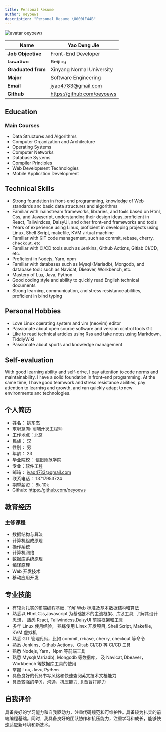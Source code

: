 ```yaml
---
title: Personal Resume
author: oeyoews
description: "Personal Resume \U0001F44B"
---
```

<!-- online -->
<div class="print:hidden prose prose-indigo">

<div class="hidden md:flex justify-center items-center">
<img class="rounded-full" src="https://gravatar.com/avatar/148e1716a35094238339c4337f725e08.png" alt="avatar oeyoews"/>
</div>

<div class="flex justify-center items-center">

| **Name**           | Yao Dong Jie               |
| ------------------ | -------------------------- |
| **Job Objective**  | Front-End Developer        |
| **Location**       | Beijing                    |
| **Graduated from** | Xinyang Normal University  |
| **Major**          | Software Engineering       |
| **Email**          | jyao4783@gmail.com         |
| **Github**         | https://github.com/oeyoews |

</div>

## Education

### Main Courses

<div class="md:columns-2 columns-1">

- Data Structures and Algorithms
- Computer Organization and Architecture
- Operating Systems
- Computer Networks
- Database Systems
- Compiler Principles
- Web Development Technologies
- Mobile Application Development

</div>

## Technical Skills

- Strong foundation in front-end programming, knowledge of Web standards and basic data structures and algorithms
- Familiar with mainstream frameworks, libraries, and tools based on Html, Css, and Javascript, understanding their design ideas, proficient in React, Tailwindcss, DaisyUI, and other front-end frameworks and tools
- Years of experience using Linux, proficient in developing projects using Linux, Shell Script, makefile, KVM virtual machine
- Familiar with GIT code management, such as commit, rebase, cherry, checkout, etc.
- Familiar with CI/CD tools such as Jenkins, Github Actions, Gitlab CI/CD, etc.
- Proficient in Nodejs, Yarn, npm
- Familiar with databases such as Mysql (Mariadb), Mongodb, and database tools such as Navicat, Dbeaver, Workbench, etc.
- Mastery of Lua, Java, Python
- Good coding style and ability to quickly read English technical documents
- Strong learning, communication, and stress resistance abilities, proficient in blind typing

## Personal Hobbies

- Love Linux operating system and vim (neovim) editor
- Passionate about open source software and version control tools Git
- Like to read technical articles using Rss and take notes using Markdown, TiddlyWiki
- Passionate about sports and knowledge management

## Self-evaluation

<div class="indent-4">
With good learning ability and self-drive, I pay attention to code norms and maintainability. I have a solid foundation in front-end programming. At the same time, I have good teamwork and stress resistance abilities, pay attention to learning and growth, and can quickly adapt to new environments and technologies.
</div>

</div>

<!-- hidden -->
<!-- cn -->
<div class="hidden print:block prose prose-indigo">

## 个人简历

<div class="md:columns-2 columns-1">

- 姓名： 姚东杰
- 求职意向: 前端开发工程师
- 工作地点：北京
- 民族： 汉
- 性别： 男
- 年龄： 23
- 毕业院校： 信阳师范学院
- 专业：软件工程
- 邮箱： jyao4783@gmail.com
- 联系电话： 13717953724
- 期望薪资： 8k-10k
- Github: https://github.com/oeyoews

</div>

## 教育经历

### 主修课程

<div class="md:columns-2 columns-1">

- 数据结构与算法
- 计算机组成原理
- 操作系统
- 计算机网络
- 数据库系统原理
- 编译原理
- Web 开发技术
- 移动应用开发

</div>

## 专业技能

- 有较为扎实的前端编程基础, 了解 Web 标准及基本数据结构和算法
- 熟悉以 Html,Css,Javascript 为基础技术的主流框架、库及工具, 了解其设计思想， 熟悉 React, Tailwindcss,DaisyUI 前端框架和工具
- 多年 Linux 使用经验， 熟练使用 Linux 开发项目, Shell Script, Makefile, KVM 虚拟机
- 熟悉 GIT 管理代码，比如 commit, rebase, cherry, checkout 等命令
- 熟悉 Jenkins、Github Actions、Gitlab CI/CD 等 CI/CD 工具
- 熟悉 Nodejs, Yarn，Npm 等前端工具
- 熟悉 Mysql(Mariadb), Mongodb 等数据库， 及 Navicat, Dbeaver，Workbench 等数据库工具的使用
- 掌握 Lua, Java, Python
- 具备良好的代码书写风格和快速查阅英文技术文档能力
- 具备较强的学习，沟通，抗压能力, 具备盲打能力
  <!-- - 数据结构 -->
  <!-- jwt -->

<!-- ## 项目经历 -->
<!-- TODO -->

<!-- ## 实习经历 -->
<!-- ### Java -->

<!-- ## 个人爱好

- 喜欢 Linux 操作系统和 Vim(Neovim) 编辑器
- 热爱开源软件和版本控制工具 Git
- 喜欢使用 Rss 阅读技术文章和使用 Markdown、TiddlyWiki 记笔记
- 热爱运动和知识管理 -->

<!-- 在线博客 -->

## 自我评价

<!-- &emsp;&emsp; -->
<div class="indent-8">
具备良好的学习能力和自我驱动力，注重代码规范和可维护性。具备较为扎实的前端编程基础。同时，我具备良好的团队协作和抗压能力，注重学习和成长，能够快速适应新环境和新技术。
</div>

</div>

<!-- todo -->
<!-- - add print button -->
